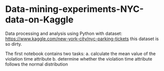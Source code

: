 # Data-mining-experiments-NYC-data-on-Kaggle
Data processing and analysis using Python with dataset:
https://www.kaggle.com/new-york-city/nyc-parking-tickets
this dataset is so dirty.

The first notebook contains two tasks:
a. calculate the mean value of the violation time attribute 
b. determine whether the violation time attribute follows the normal distribution
